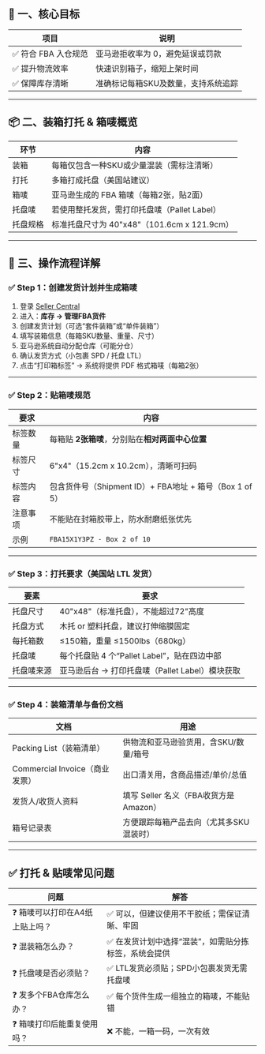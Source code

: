 ## 🧭 一、核心目标

| 项目            | 说明                  |
| ------------- | ------------------- |
| ✅ 符合 FBA 入仓规范 | 亚马逊拒收率为 0，避免延误或罚款   |
| ✅ 提升物流效率      | 快速识别箱子，缩短上架时间       |
| ✅ 保障库存清晰      | 准确标记每箱SKU及数量，支持系统追踪 |

---

## 📦 二、装箱打托 & 箱唛概览

| 环节   | 内容                                 |
| ---- | ---------------------------------- |
| 装箱   | 每箱仅包含一种SKU或少量混装（需标注清晰）             |
| 打托   | 多箱打成托盘（美国站建议）                      |
| 箱唛   | 亚马逊生成的 FBA 箱唛（每箱2张，贴2面）            |
| 托盘唛  | 若使用整托发货，需打印托盘唛（Pallet Label）       |
| 托盘规格 | 标准托盘尺寸为 40"x48"（101.6cm x 121.9cm） |

---

## 🧾 三、操作流程详解

### ✅ Step 1：创建发货计划并生成箱唛

1. 登录 [Seller Central](https://sellercentral.amazon.com/)
2. 进入：**库存 → 管理FBA货件**
3. 创建发货计划（可选“套件装箱”或“单件装箱”）
4. 填写装箱信息（每箱SKU数量、重量、尺寸）
5. 亚马逊系统自动分配仓库（可能分仓）
6. 确认发货方式（小包裹 SPD / 托盘 LTL）
7. 点击“打印箱标签” → 系统将提供 PDF 格式箱唛（每箱2张）

---

### ✅ Step 2：贴箱唛规范

| 要求   | 内容                                         |
| ---- | ------------------------------------------ |
| 标签数量 | 每箱贴 **2张箱唛**，分别贴在**相对两面中心位置**              |
| 标签尺寸 | 6"x4"（15.2cm x 10.2cm），清晰可扫码               |
| 标签内容 | 包含货件号（Shipment ID）+ FBA地址 + 箱号（Box 1 of 5） |
| 注意事项 | 不能贴在封箱胶带上，防水耐磨纸张优先                         |
| 示例   | `FBA15X1Y3PZ - Box 2 of 10`                |

---

### ✅ Step 3：打托要求（美国站 LTL 发货）

| 要素    | 要求                              |
| ----- | ------------------------------- |
| 托盘尺寸  | 40"x48"（标准托盘），不能超过72"高度         |
| 托盘方式  | 木托 or 塑料托盘，建议打伸缩膜固定             |
| 每托箱数  | ≤150箱，重量 ≤1500lbs（680kg）        |
| 托盘唛   | 每个托盘贴 4 个“Pallet Label”，贴在四边中部  |
| 托盘唛来源 | 亚马逊后台 → 打印托盘唛（Pallet Label）模块获取 |

---

### ✅ Step 4：装箱清单与备份文档

| 文档                       | 用途                           |
| ------------------------ | ---------------------------- |
| Packing List（装箱清单）       | 供物流和亚马逊验货用，含SKU/数量/箱号        |
| Commercial Invoice（商业发票） | 出口清关用，含商品描述/单价/总值            |
| 发货人/收货人资料                | 填写 Seller 名义（FBA收货方是 Amazon） |
| 箱号记录表                    | 方便跟踪每箱产品去向（尤其多SKU混装时）        |

---

## ✅ 打托 & 贴唛常见问题

| 问题                | 解答                           |
| ----------------- | ---------------------------- |
| ❓ 箱唛可以打印在A4纸上贴上吗？ | ✅ 可以，但建议使用不干胶纸；需保证清晰、牢固      |
| ❓ 混装箱怎么办？         | ✅ 在发货计划中选择“混装”，如需贴分拣标签，系统会提供 |
| ❓ 托盘唛是否必须贴？       | ✅ LTL发货必须贴；SPD小包裹发货无需托盘唛     |
| ❓ 发多个FBA仓库怎么办？    | ✅ 每个货件生成一组独立的箱唛，不能贴错         |
| ❓ 箱唛打印后能重复使用吗？    | ❌ 不能，一箱一码，一次有效               |

